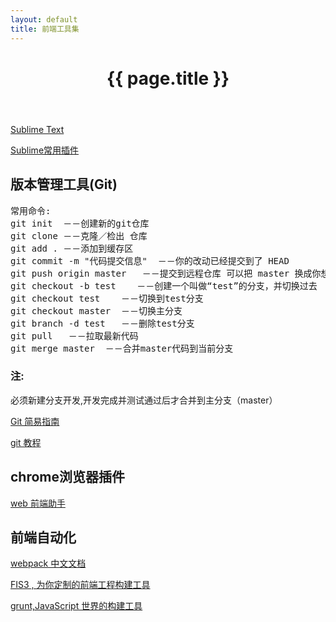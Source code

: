 ```yaml
---
layout: default
title: 前端工具集
---
```


<header class="header">
	<h1>{{ page.title }}</h1>
</header>
<!-- /header -->

<section class="g-content">
	<div class="m-list">
		<p><a href="//www.sublimetext.com/" title="">Sublime Text</a></p>
		<p><a href="//www.xuanfengge.com/practical-collection-of-sublime-plug-in.html" title="">Sublime常用插件</a></p>
	</div>
	<div class="m-list">
		<h2>版本管理工具(Git)</h2>
<pre>
常用命令:
git init  －－创建新的git仓库
git clone －－克隆／检出 仓库
git add . －－添加到缓存区
git commit -m "代码提交信息"  －－你的改动已经提交到了 HEAD
git push origin master   －－提交到远程仓库 可以把 master 换成你想要推送的任何分支
git checkout -b test    －－创建一个叫做“test”的分支，并切换过去 
git checkout test    －－切换到test分支
git checkout master  －－切换主分支
git branch -d test   －－删除test分支
git pull   －－拉取最新代码
git merge master  －－合并master代码到当前分支
</pre>
		<h3 class="s-red">注:</h3>
		<p>
			必须新建分支开发,开发完成并测试通过后才合并到主分支（master）
		</p>
		<p><a href="//www.bootcss.com/p/git-guide/" title="">Git 简易指南</a></p>
		<p><a href="//www.liaoxuefeng.com/wiki/0013739516305929606dd18361248578c67b8067c8c017b000" title="">git 教程</a></p>
	</div>
	<div class="m-list">
		<h2>chrome浏览器插件</h2>
		<p><a href="//www.baidufe.com/fehelper" title="">web 前端助手</a></p>
	</div>
	<div class="m-list">
		<h2>前端自动化</h2>
		<p><a href="//fakefish.github.io/react-webpack-cookbook/" title="">webpack 中文文档</a></p>
		<p><a href="//fis.baidu.com/fis3/index.html" title="">FIS3 , 为你定制的前端工程构建工具</a></p>
		<p><a href="//www.gruntjs.net/" title="">grunt,JavaScript 世界的构建工具</a></p>
	</div>

</section>